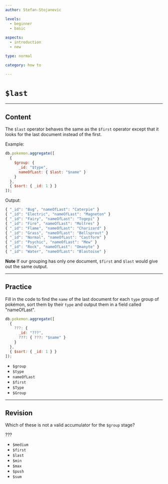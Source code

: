 ```yaml
---
author: Stefan-Stojanovic

levels:
  - beginner
  - basic
  
aspects:
  - introduction
  - new

type: normal

category: how to

---
```


# `$last`

---
## Content

The `$last` operator behaves the same as the `$first` operator except that it looks for the last document instead of the first.

Example:
```javascript
db.pokemon.aggregate([
  {
    $group: {
      _id: "$type",
      nameOfLast: { $last: "$name" }
    }
  },
  { $sort: { _id: 1 } }
]);
```
Output:
```javascript
{ "_id": "Bug", "nameOfLast": "Caterpie" }
{ "_id": "Electric", "nameOfLast": "Magneton" }
{ "_id": "Fairy", "nameOfLast": "Togepi" }
{ "_id": "Fire", "nameOfLast": "Moltres" }
{ "_id": "Flame", "nameOfLast": "Charizard" }
{ "_id": "Grass", "nameOfLast": "Bellsprout" }
{ "_id": "Normal", "nameOfLast": "Castform" }
{ "_id": "Psychic", "nameOfLast": "Mew" }
{ "_id": "Rock", "nameOfLast": "Omanyte" }
{ "_id": "Water", "nameOfLast": "Blastoise" }
```

**Note** If our grouping has only one document, `$first` and `$last` would give out the same output.

---
## Practice

Fill in the code to find the `name` of the last document for each `type` group of pokémon, sort them by their `type` and output them in a field called "nameOfLast".

```javascript
db.pokemon.aggregate([
  {
    ???: {
      _id: "???",
      ???: { ???: "$name" }
    }
  },
  { $sort: { _id: 1 } }
]);
```

* `$group`
* `$type`
* `nameOfLast `
* `$first`
* `$Type`
* `$Group`

---
## Revision

Which of these is not a valid accumulator for the `$group` stage?

???

* `$medium`
* `$first`
* `$last`
* `$min` 
* `$max`
* `$push`
* `$sum`
